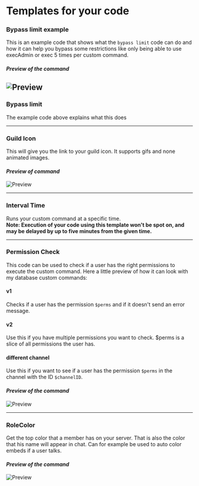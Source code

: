# Templates for your code

### Bypass limit example
This is an example code that shows what the `bypass limit` code can do and how it can help you bypass some restrictions like only being able to use execAdmin or exec 5 times per custom command.

#### *Preview of the command*  
![Preview](https://i.imgur.com/M38k5xz.gif)
--- 

### Bypass limit  
The example code above explains what this does  

--- 

### Guild Icon  
This will give you the link to your guild icon. It supports gifs and none animated images.  

#### *Preview of command*  
![Preview](https://i.imgur.com/snIs2iN.png)

---

### Interval Time  
Runs your custom command at a specific time.  
**Note: Execution of your code using this template won't be spot on, and may be delayed by up to five minutes from the given time.**

---

### Permission Check  
This code can be used to check if a user has the right permissions to execute the custom command. Here a little preview of how it can look with my database custom commands:

#### v1  
Checks if a user has the permission `$perms` and if it doesn't send an error message.  
#### v2  
Use this if you have multiple permissions you want to check. $perms is a slice of all permissions the user has.  
#### different channel  
Use this if you want to see if a user has the permission `$perms` in the channel with the ID `$channelID`.

#### *Preview of the command*  
![Preview](https://i.imgur.com/AvV2RKP.png)

---

### RoleColor  
Get the top color that a member has on your server. That is also the color that his name will appear in chat. Can for example be used to auto color embeds if a user talks.

#### *Preview of the command*  
![Preview](https://i.imgur.com/J3sUebi.png)
